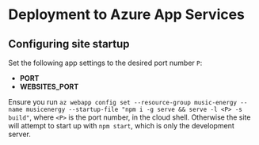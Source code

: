 # Deployment to Azure App Services

## Configuring site startup

Set the following app settings to the desired port number `P`:
- **PORT**
- **WEBSITES_PORT**

Ensure you run `az webapp config set --resource-group music-energy --name musicenergy --startup-file "npm i -g serve && serve -l <P> -s build"`, where `<P>` is the port number, in the cloud shell. Otherwise the site will attempt to start up with `npm start`, which is only the development server.
